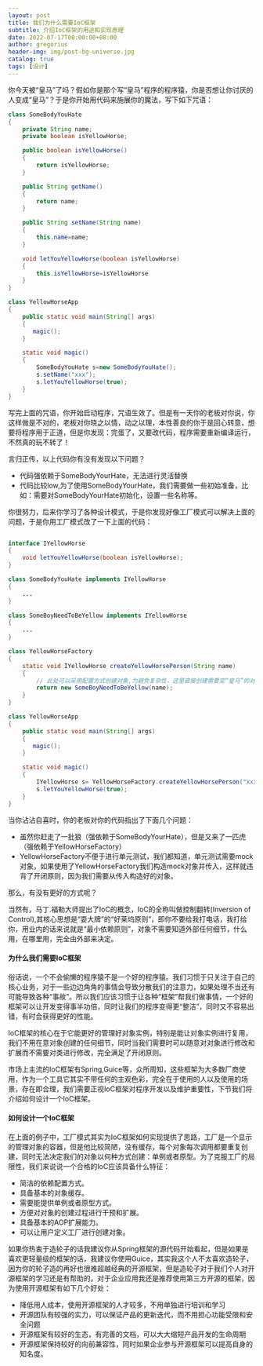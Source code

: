```yaml
---
layout: post
title: 我们为什么需要IoC框架
subtitle: 介绍IoC框架的用途和实现原理
date: 2022-07-17T00:00:00+08:00
author: gregorius
header-img: img/post-bg-universe.jpg
catalog: true
tags: [设计]
---
```


你今天被“皇马”了吗？假如你是那个写“皇马”程序的程序猿，你是否想让你讨厌的人变成“皇马”？于是你开始用代码来施展你的魔法，写下如下咒语：

``` java
class SomeBodyYouHate
{
    private String name;
    private boolean isYellowHorse;

    public boolean isYellowHorse()
    {
        return isYellowHorse;
    }

    public String getName()
    {
        return name;
    }

    public String setName(String name)
    {
        this.name=name;
    }

    void letYouYellowHorse(boolean isYellowHorse)
    {
        this.isYellowHorse=isYellowHorse
    }
}

class YellowHorseApp
{
    public static void main(String[] args)
    {
       magic();
    }

    static void magic()
    {
        SomeBodyYouHate s=new SomeBodyYouHate();
        s.setName("xxx");
        s.letYouYellowHorse(true);
    }
}
```

写完上面的咒语，你开始启动程序，咒语生效了。但是有一天你的老板对你说，你这样做是不对的，老板对你晓之以情，动之以理，本性善良的你于是回心转意，想要将程序用于正道，但是你发现：完蛋了，又要改代码，程序需要重新编译运行，不然真的玩不转了！

言归正传，以上代码你有没有发现以下问题？

- 代码强依赖于SomeBodyYourHate，无法进行灵活替换
- 代码比较low,为了使用SomeBodyYourHate，我们需要做一些初始准备，比如：需要对SomeBodyYourHate初始化，设置一些名称等。

你很努力，后来你学习了各种设计模式，于是你发现好像工厂模式可以解决上面的问题，于是你用工厂模式改了一下上面的代码：

``` java

interface IYellowHorse
{
    void letYouYellowHorse(boolean isYellowHorse);
}

class SomeBodyYouHate implements IYellowHorse
{
    ...
}

class SomeBoyNeedToBeYellow implements IYellowHorse
{
    ...
}

class YellowHorseFactory
{
    static void IYellowHorse createYellowHorsePerson(String name)
    {
        // 此处可以采用配置方式创建对象,为避免复杂性，这里直接创建需要变“皇马”的对象
        return new SomeBoyNeedToBeYellow(name);
    }
}

class YellowHorseApp
{
    public static void main(String[] args)
    {
       magic();
    }

    static void magic()
    {
        IYellowHorse s= YellowHorseFactory.createYellowHorsePerson("xxx");
        s.letYouYellowHorse(true);
    }
}
```

当你沾沾自喜时，你的老板对你的代码指出了下面几个问题：

- 虽然你赶走了一批狼（强依赖于SomeBodyYourHate），但是又来了一匹虎（强依赖于YellowHorseFactory）
- YellowHorseFactory不便于进行单元测试，我们都知道，单元测试需要mock对象，如果使用了YellowHorseFactory我们构造mock对象并传入，这样就违背了开闭原则，因为我们需要从传入构造好的对象。

那么，有没有更好的方式呢？

当然有，马丁.福勒大师提出了IoC的概念，IoC的全称叫做控制翻转(Inversion of Control),其核心思想是“耍大牌”的“好莱坞原则”，即你不要给我打电话，我打给你，用业内的话来说就是“最小依赖原则”，对象不需要知道外部任何细节，什么用，在哪里用，完全由外部来决定。

#### 为什么我们需要IoC框架

俗话说，一个不会偷懒的程序猿不是一个好的程序猿。我们习惯于只关注于自己的核心业务，对于一些边边角角的事情会导致分散我们的注意力，如果处理不当还有可能导致各种“事故”。所以我们应该习惯于让各种“框架”帮我们做事情，一个好的框架可以让开发变得事半功倍，同时让我们的程序变得更“整洁”，同时又不容易出错，有时会获得更好的性能。

IoC框架的核心在于它能更好的管理好对象实例，特别是能让对象实例进行复用，我们不用在意对象创建的任何细节，同时当我们需要时可以随意对对象进行修改和扩展而不需要对类进行修改，完全满足了开闭原则。

市场上主流的IoC框架有Spring,Guice等，众所周知，这些框架为大多数厂商使用，作为一个工具它其实不带任何的主观色彩，完全在于使用的人以及使用的场景，存在即合理，我们需要正视IoC框架对程序开发以及维护重要性，下节我们将介绍如何设计一个IoC框架。

#### 如何设计一个IoC框架

在上面的例子中，工厂模式其实为IoC框架如何实现提供了思路，工厂是一个显示的管理对象的容器，但是他比较简陋，没有缓存，每个对象每次调用都要重复创建，同时无法决定我们的对象以何种方式创建：单例或者原型。为了克服工厂的局限性，我们来说说一个合格的IoC应该具备什么特征：

- 简洁的依赖配置方式。
- 具备基本的对象缓存。
- 需要能提供单例或者原型方式。
- 方便对对象的创建过程进行干预和扩展。
- 具备基本的AOP扩展能力。
- 可以让用户定义工厂进行创建对象。

如果你热衷于造轮子的话我建议你从Spring框架的源代码开始看起，但是如果是喜欢更轻量级的框架的话，我建议你使用Guice，其实我这个人不太喜欢造轮子，因为你的轮子造的再好也很难超越经典的开源框架，但是造轮子对于我们个人对开源框架的学习还是有帮助的。对于企业应用我还是推荐使用第三方开源的框架，因为使用开源框架有如下几个好处：

- 降低用人成本，使用开源框架的人才较多，不用单独进行培训和学习
- 开源团队有较强的实力，可以保证产品的更新迭代，而不用担心功能受限和安全问题
- 开源框架有较好的生态，有完善的文档，可以大大缩短产品开发的生命周期
- 开源框架保持较好的向前兼容性，同时如果企业参与开源框架可以提高自身的知名度。

